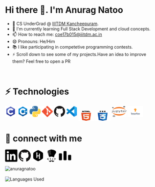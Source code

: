 # Hi there 👋. I'm Anurag Natoo 

- 🔭 CS UnderGrad @ [IIITDM Kancheepuram](http://iiitdm.ac.in/).
- 🌱 I'm currently learning Full Stack Development and cloud concepts.
- 📫 How to reach me: coe17b015@iiitdm.ac.in 
- 😄 Pronouns: He/Him
- 📚 I like participating in competetive programming contests.
- ⚡ Scroll down to see some of my projects.Have an idea to improve them? Feel free to open a PR 

<br>


# ⚡ Technologies

<a href="https://en.wikipedia.org/wiki/C_(programming_language)" title="C" ><img height="36px" alt="C" src="icons/c.png"></a>
<a href="https://isocpp.org/" title="C++" ><img height="36px" alt="Cpp" src="icons/c++.png"></a>
<a href="https://www.python.org/" title="Python" ><img height="36px" alt="Python" src="icons/python.png" /></a>
<a href="https://git-scm.com/" title="Git" ><img height="36px" alt="Git" src="icons/git.png" /></a>
<a href="https://github.com/" title="Github" ><img height="36px" alt="GitHub" src="icons/github.png" /></a>
<a href="https://code.visualstudio.com/" title="Vscode" ><img height="36px" alt="IDE" src="icons/vscode.png" /></a>
<a href="https://en.wikipedia.org/wiki/HTML" target="blank"><img align="center" src="icons/iconfinder_html5_294678.png" alt="HTML" height="36px" width="50" /></a>
<a href="https://en.wikipedia.org/wiki/CSS" target="blank"><img align="center" src="icons/iconfinder_css3_294692.png" alt="CSS" height="36px" width="50" /></a>
<a href="https://jupyter.org/" title="Jupyter" ><img height="36px" width="50" alt="Jupyter Notebook" src="icons/jupyter.png" /></a>
<a href="https://www.tensorflow.org/" title="Tensorflow" ><img height="36px" width="50" alt="Tensorflow" src="icons/tensorflow.png" /></a>


# 👥 connect with me

<a href="https://www.linkedin.com/in/anuragnatoo/" target="blank"><img align="center" src="icons/iconfinder_BW_Linkedin_glyph_svg_5305157.png" alt="Linkedin profile" height="40" width="40"/></a>
<a href="https://github.com/anuragnatoo" target="blank"><img align="center" src="icons/iconfinder_github_317712.png" alt="Github Profile" height="40" width="40"/></a>
<a href="https://www.hackerrank.com/anuragnatoo" target="blank"><img align="center" src="icons/iconfinder_160_Hackerrank_logo_logos_4373713.png" alt="Hackerrank Profile" height="40" width="40" /></a>
<a href="https://www.codechef.com/users/anuragnatoo" target="blank"><img align="center" src="icons/codechef.png" alt="Codechef Profile" height="40" width="40" /></a>
<a href="https://codeforces.com/profile/anuragnatoo" target="blank"><img align="center" src="icons/codeforces.png" alt="Codeforces Profile" height="40" width="40" /></a>
<br>

<div>
<img src="https://github-readme-stats.vercel.app/api?username=anuragnatoo&show_icons=true" alt="anuragnatoo" />
</div>
<br>

<div>
<img align="left" alt="Languages Used" src="https://github-readme-stats.vercel.app/api/top-langs/?username=anuragnatoo" />
</div>
